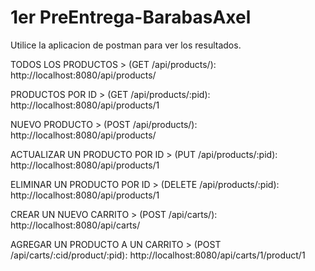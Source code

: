 # 1er PreEntrega-BarabasAxel

Utilice la aplicacion de postman para ver los resultados.

TODOS LOS PRODUCTOS > (GET /api/products/): http://localhost:8080/api/products/

PRODUCTOS POR ID > (GET /api/products/:pid): http://localhost:8080/api/products/1

NUEVO PRODUCTO > (POST /api/products/): http://localhost:8080/api/products/

ACTUALIZAR UN PRODUCTO POR ID > (PUT /api/products/:pid): http://localhost:8080/api/products/1

ELIMINAR UN PRODUCTO POR ID > (DELETE /api/products/:pid): http://localhost:8080/api/products/1

CREAR UN NUEVO CARRITO > (POST /api/carts/): http://localhost:8080/api/carts/

AGREGAR UN PRODUCTO A UN CARRITO > (POST /api/carts/:cid/product/:pid): http://localhost:8080/api/carts/1/product/1
